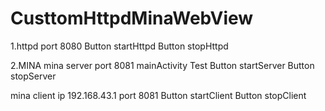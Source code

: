 # CusttomHttpdMinaWebView
1.httpd port 8080 Button startHttpd Button stopHttpd

2.MINA 
mina server port 8081
mainActivity Test 
Button startServer 
Button stopServer

mina client ip 192.168.43.1 port 8081 
Button startClient 
Button stopClient
